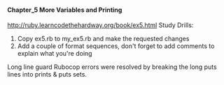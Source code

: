 #### Chapter_5 More Variables and Printing

http://ruby.learncodethehardway.org/book/ex5.html
Study Drills:
1) Copy ex5.rb to my_ex5.rb and make the requested changes
2) Add a couple of format sequences, don't forget to add comments 
   to explain what you're doing

Long line guard Rubocop errors were resolved by breaking
the long puts lines into prints & puts sets.
